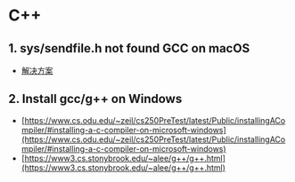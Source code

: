 # C++

## 1. sys/sendfile.h not found GCC on macOS

- [解决方案](https://stackoverflow.com/questions/8252698/sys-sendfile-h-not-found-gcc)


## 2. Install gcc/g++ on Windows

- [https://www.cs.odu.edu/~zeil/cs250PreTest/latest/Public/installingACompiler/#installing-a-c-compiler-on-microsoft-windows](https://www.cs.odu.edu/~zeil/cs250PreTest/latest/Public/installingACompiler/#installing-a-c-compiler-on-microsoft-windows)
- [https://www3.cs.stonybrook.edu/~alee/g++/g++.html](https://www3.cs.stonybrook.edu/~alee/g++/g++.html)
